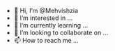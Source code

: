 - 👋 Hi, I’m @Mehvishzia
- 👀 I’m interested in ...
- 🌱 I’m currently learning ...
- 💞️ I’m looking to collaborate on ...
- 📫 How to reach me ...

<!---
Mehvishzia/Mehvishzia is a ✨ special ✨ repository because its `README.md` (this file) appears on your GitHub profile.
You can click the Preview link to take a look at your changes.
--->
